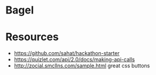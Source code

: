 # Bagel

# Resources

- https://github.com/sahat/hackathon-starter
- https://quizlet.com/api/2.0/docs/making-api-calls
- http://zocial.smcllns.com/sample.html great css buttons

